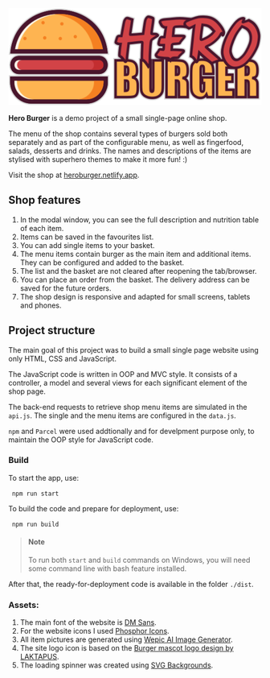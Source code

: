 ![Hero Burger logo](/img/hero-burger-logo.png "Hero Burger logo")

**Hero Burger** is a demo project of a small single-page online shop.

The menu of the shop contains several types of burgers sold both separately and as part of the configurable menu, as well as fingerfood, salads, desserts and drinks. The names and descriptions of the items are stylised with superhero themes to make it more fun! :)

Visit the shop at [heroburger.netlify.app](https://heroburger.netlify.app/).

## Shop features

1. In the modal window, you can see the full description and nutrition table of each item.
2. Items can be saved in the favourites list.
3. You can add single items to your basket.
4. The menu items contain burger as the main item and additional items. They can be configured and added to the basket.
5. The list and the basket are not cleared after reopening the tab/browser.
6. You can place an order from the basket. The delivery address can be saved for the future orders.
7. The shop design is responsive and adapted for small screens, tablets and phones.

## Project structure

The main goal of this project was to build a small single page website using only HTML, CSS and JavaScript.

The JavaScript code is written in OOP and MVC style. It consists of a controller, a model and several views for each significant element of the shop page.

The back-end requests to retrieve shop menu items are simulated in the `api.js`. The single and the menu items are configured in the `data.js`.

`npm` and `Parcel` were used addtionally and for develpment purpose only, to maintain the OOP style for JavaScript code.

### Build

To start the app, use:

```
 npm run start
```

To build the code and prepare for deployment, use:

```
 npm run build
```

> #### Note
> To run both `start` and `build` commands on Windows, you will need some command line with bash feature installed.

After that, the ready-for-deployment code is available in the folder `./dist`.

### Assets:

1. The main font of the website is [DM Sans](https://fonts.google.com/specimen/DM+Sans).
2. For the website icons I used [Phosphor Icons](https://phosphoricons.com).
3. All item pictures are generated using [Wepic AI Image Generator](https://wepik.com/ai).
4. The site logo icon is based on the [Burger mascot logo design by LAKTAPUS](https://www.freepik.com/free-vector/burger-mascot-logo-design_69439182.htm).
5. The loading spinner was created using [SVG Backgrounds](https://www.svgbackgrounds.com/elements/animated-svg-preloaders).
